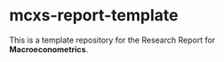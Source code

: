 # mcxs-report-template

This is a template repository for the Research Report for **Macroeconometrics**.

